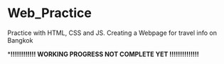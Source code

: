 # Web_Practice
Practice with HTML, CSS and JS. Creating a Webpage for travel info on Bangkok

*****!!!!!!!!!!!! WORKING PROGRESS NOT COMPLETE YET !!!!!!!!!!!!!!****
